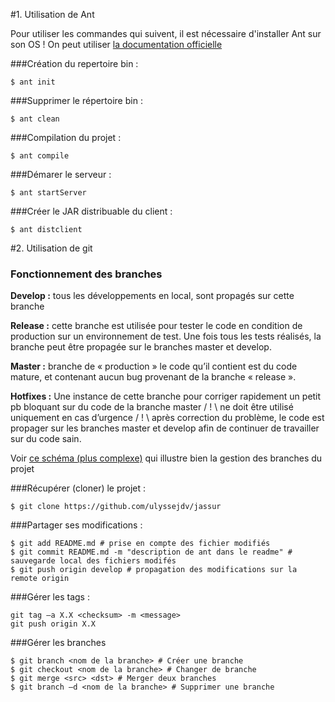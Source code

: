 
#1. Utilisation de Ant

Pour utiliser les commandes qui suivent, il est nécessaire d'installer Ant sur son OS !
On peut utiliser [la documentation officielle](http://ant.apache.org)

###Création du repertoire bin :
```
$ ant init
```
###Supprimer le répertoire bin :
```
$ ant clean
```
###Compilation du projet :
```
$ ant compile
```
###Démarer le serveur :
```
$ ant startServer
```
###Créer le JAR distribuable du client :
```
$ ant distclient
```



#2. Utilisation de git

### Fonctionnement des branches
**Develop :** tous les développements en local, sont propagés sur cette branche

**Release :** cette branche est utilisée pour tester le code en condition de production sur un environnement de test. Une fois tous les tests réalisés, la branche peut être propagée sur le branches master et develop.

**Master :** branche de « production » le code qu’il contient est du code mature, et contenant aucun bug provenant de la branche « release ».

**Hotfixes :** Une instance de cette branche pour corriger rapidement un petit pb bloquant sur du code de la branche master / ! \ ne doit être utilisé uniquement en cas d’urgence / ! \ après correction du problème, le code est propager sur les branches master et develop afin de continuer de travailler sur du code sain. 


Voir [ce schéma (plus complexe)](https://media.licdn.com/mpr/mpr/shrinknp_800_800/AAEAAQAAAAAAAAKMAAAAJDM2NjY0OWE4LTc0NDAtNDdkMS1hMDdiLWU3MzkwM2FjYWExNw.png) qui illustre bien la gestion des branches du projet

###Récupérer (cloner) le projet :
```
$ git clone https://github.com/ulyssejdv/jassur
```
###Partager ses modifications :
```
$ git add README.md # prise en compte des fichier modifiés
$ git commit README.md -m "description de ant dans le readme" # sauvegarde local des fichiers modifés
$ git push origin develop # propagation des modifications sur la remote origin
```
###Gérer les tags : 
```
git tag –a X.X <checksum> -m <message>
git push origin X.X
```

###Gérer les branches
```
$ git branch <nom de la branche> # Créer une branche
$ git checkout <nom de la branche> # Changer de branche
$ git merge <src> <dst> # Merger deux branches
$ git branch –d <nom de la branche> # Supprimer une branche
```
